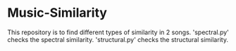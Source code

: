 # Music-Similarity
This repository is to find different types of similarity in 2 songs.
'spectral.py' checks the spectral similarity.
'structural.py' checks the structural similarity.
